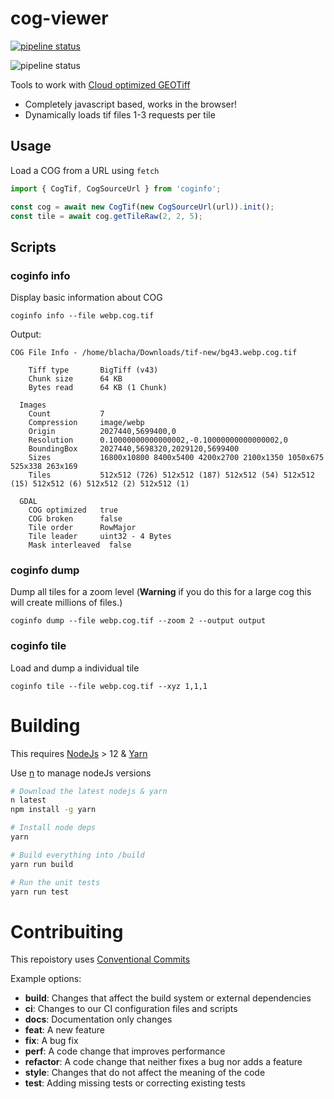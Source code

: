 # cog-viewer
[![pipeline status](https://gitlab.com/blacha/coginfo/badges/master/pipeline.svg)](https://gitlab.com/blacha/coginfo/commits/master)

![pipeline status](https://codebuild.ap-southeast-2.amazonaws.com/badges?uuid=eyJlbmNyeXB0ZWREYXRhIjoiQ2p1VkxVVEdrOWhhcnF2WExWMFlueHBIWmdHeVltdjgyeHBIenFNNzU4WVZWYzJzeXVUYnFqRWJVU212SkJiTkFvUmZmNG0yY2ovS3VTVjRYcjdqRGhvPSIsIml2UGFyYW1ldGVyU3BlYyI6InNaUFo2ZW1KclVBRDJHREgiLCJtYXRlcmlhbFNldFNlcmlhbCI6MX0%3D&branch=master)

Tools to work with [Cloud optimized GEOTiff](https://www.cogeo.org/)

* Completely javascript based, works in the browser!
* Dynamically loads tif files 1-3 requests per tile

## Usage

Load a COG from a URL using `fetch`
```javascript
import { CogTif, CogSourceUrl } from 'coginfo';

const cog = await new CogTif(new CogSourceUrl(url)).init();
const tile = await cog.getTileRaw(2, 2, 5);
```

## Scripts
### coginfo info

Display basic information about COG

```shell
coginfo info --file webp.cog.tif
```

Output:
```
COG File Info - /home/blacha/Downloads/tif-new/bg43.webp.cog.tif

    Tiff type       BigTiff (v43)
    Chunk size      64 KB
    Bytes read      64 KB (1 Chunk)

  Images
    Count           7
    Compression     image/webp
    Origin          2027440,5699400,0
    Resolution      0.10000000000000002,-0.10000000000000002,0
    BoundingBox     2027440,5698320,2029120,5699400
    Sizes           16800x10800 8400x5400 4200x2700 2100x1350 1050x675 525x338 263x169
    Tiles           512x512 (726) 512x512 (187) 512x512 (54) 512x512 (15) 512x512 (6) 512x512 (2) 512x512 (1)

  GDAL
    COG optimized   true
    COG broken      false
    Tile order      RowMajor
    Tile leader     uint32 - 4 Bytes
    Mask interleaved  false
```


### coginfo dump

Dump all tiles for a zoom level (**Warning** if you do this for a large cog this will create millions of files.)

```
coginfo dump --file webp.cog.tif --zoom 2 --output output
```

### coginfo tile

Load and dump a individual tile

```
coginfo tile --file webp.cog.tif --xyz 1,1,1
```


# Building
This requires [NodeJs](https://nodejs.org/en/) > 12 & [Yarn](https://yarnpkg.com/en/)

Use [n](https://github.com/tj/n) to manage nodeJs versions

```bash
# Download the latest nodejs & yarn
n latest
npm install -g yarn

# Install node deps
yarn

# Build everything into /build
yarn run build

# Run the unit tests
yarn run test
```

# Contribuiting

This repoistory uses [Conventional Commits](https://www.conventionalcommits.org/)

Example options:
- **build**: Changes that affect the build system or external dependencies
- **ci**: Changes to our CI configuration files and scripts
- **docs**: Documentation only changes
- **feat**: A new feature
- **fix**: A bug fix
- **perf**: A code change that improves performance
- **refactor**: A code change that neither fixes a bug nor adds a feature
- **style**: Changes that do not affect the meaning of the code
- **test**: Adding missing tests or correcting existing tests

